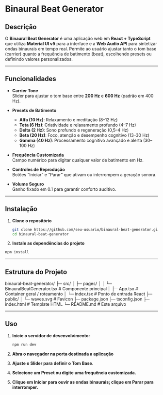 # Binaural Beat Generator

## Descrição

O **Binaural Beat Generator** é uma aplicação web em **React + TypeScript** que utiliza **Material UI v5** para a interface e a **Web Audio API** para sintetizar ondas binaurais em tempo real. Permite ao usuário ajustar tanto o tom base (carrier) quanto a frequência de batimento (beat), escolhendo presets ou definindo valores personalizados.

---

## Funcionalidades

- **Carrier Tone**  
  Slider para ajustar o tom base entre **200 Hz** e **600 Hz** (padrão em 400 Hz).

- **Presets de Batimento**  
  - **Alfa (10 Hz)**: Relaxamento e meditação (8–12 Hz)  
  - **Teta (6 Hz)**: Criatividade e relaxamento profundo (4–7 Hz)  
  - **Delta (2 Hz)**: Sono profundo e regeneração (0,5–4 Hz)  
  - **Beta (20 Hz)**: Foco, atenção e desempenho cognitivo (13–30 Hz)  
  - **Gamma (40 Hz)**: Processamento cognitivo avançado e alerta (30–100 Hz)

- **Frequência Customizada**  
  Campo numérico para digitar qualquer valor de batimento em Hz.

- **Controles de Reprodução**  
  Botões “Iniciar” e “Parar” que ativam ou interrompem a geração sonora.

- **Volume Seguro**  
  Ganho fixado em 0.1 para garantir conforto auditivo.

---

## Instalação

1. **Clone o repositório**  

   ```bash
   git clone https://github.com/seu-usuario/binaural-beat-generator.git
   cd binaural-beat-generator
    ```

2. **Instale as dependências do projeto**  

  ```bash
  npm install
  ```
---

## Estrutura do Projeto

binaural-beat-generator/
├─ src/
│  ├─ pages/
│  │  └─ BinauralBeatGenerator.tsx   # Componente principal
│  ├─ App.tsx                        # Container geral / roteamento
│  └─ index.tsx                      # Ponto de entrada React
├─ public/
│  └─ waves.svg                      # Favicon
├─ package.json
├─ tsconfig.json
├─ index.html                        # Template HTML
└─ README.md                         # Este arquivo

---

## Uso

1. **Inicie o servidor de desenvolvimento:**

   ```bash
   npm run dev
    ```

2. **Abra o navegador na porta destinada a aplicação**  

3. **Ajuste o Slider para definir o Tom Base.**  

4. **Selecione um Preset ou digite uma frequência customizada.**

5. **Clique em Iniciar para ouvir as ondas binaurais; clique em Parar para interromper.**  
